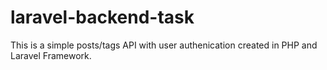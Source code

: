 # laravel-backend-task
This is a simple posts/tags API with user authenication created in PHP and Laravel Framework.
